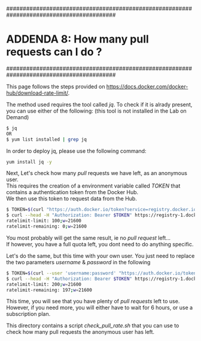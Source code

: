 #########################################################################################
# ADDENDA 8: How many pull requests can I do ?
#########################################################################################

This page follows the steps provided on https://docs.docker.com/docker-hub/download-rate-limit/.  

The method used requires the tool called _jq_. To check if it is alrady present, you can use either of the following:
(this tool is not installed in the Lab on Demand)

```bash
$ jq
OR
$ yum list installed | grep jq
```

In order to deploy jq, please use the following command:

```bash
yum install jq -y
```

Next, Let's check how many _pull_ requests we have left, as an anonymous user.  
This requires the creation of a environment variable called _TOKEN_ that contains a authentication token from the Docker Hub.  
We then use this token to request data from the Hub.  

```bash
$ TOKEN=$(curl "https://auth.docker.io/token?service=registry.docker.io&scope=repository:ratelimitpreview/test:pull" | jq -r .token)
$ curl --head -H "Authorization: Bearer $TOKEN" https://registry-1.docker.io/v2/ratelimitpreview/test/manifests/latest 2>&1 | grep -i ratelimit
ratelimit-limit: 100;w=21600
ratelimit-remaining: 0;w=21600
```

You most probably will get the same result, ie no _pull request_ left...  
If however, you have a full quota left, you dont need to do anything specific.  

Let's do the same, but this time with your own user. You just need to replace the two parameters _username_ & _password_ in the following

```bash
$ TOKEN=$(curl --user 'username:password' "https://auth.docker.io/token?service=registry.docker.io&scope=repository:ratelimitpreview/test:pull" | jq -r .token)
$ curl --head -H "Authorization: Bearer $TOKEN" https://registry-1.docker.io/v2/ratelimitpreview/test/manifests/latest 2>&1 | grep -i ratelimit
ratelimit-limit: 200;w=21600
ratelimit-remaining: 197;w=21600
```

This time, you will see that you have plenty of _pull requests_ left to use.  
However, if you need more, you will either have to wait for 6 hours, or use a subscription plan.

This directory contains a script _check_pull_rate.sh_ that you can use to check how many pull requests the anonymous user has left.
